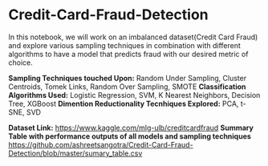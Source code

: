 # Credit-Card-Fraud-Detection


In this notebook, we will work on an imbalanced dataset(Credit Card Fraud) and explore various sampling techniques in combination with different algorithms to have a model that predicts fraud with our desired metric of choice. 

**Sampling Techniques touched Upon:** Random Under Sampling, Cluster Centroids, Tomek Links, Random Over Sampling, SMOTE
**Classification Algorithms Used:** Logistic Regression, SVM, K Nearest Neighbors, Decision Tree, XGBoost
**Dimention Reductionality Tecnhiques Explored:** PCA, t-SNE, SVD

**Dataset Link:** https://www.kaggle.com/mlg-ulb/creditcardfraud
**Summary Table with performance outputs of all models and sampling techniques** https://github.com/ashreetsangotra/Credit-Card-Fraud-Detection/blob/master/sumary_table.csv
